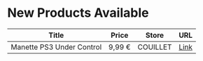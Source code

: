 # New Products Available

| Title | Price | Store | URL |
|---|---|---|---|
| Manette PS3 Under Control | 9,99 € | COUILLET | [Link](https://www.cashconverters.be/fr/accessoires-jeux-video/741693-manette-ps3-under-control.html) |
